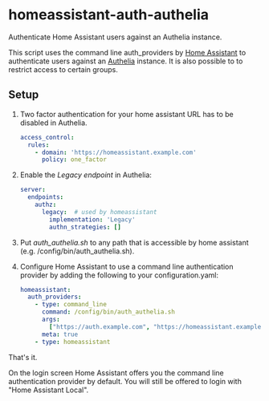 # homeassistant-auth-authelia

Authenticate Home Assistant users against an Authelia instance.

This script uses the command line auth_providers by [Home Assistant](https://home-assistant.io) to authenticate users against an [Authelia](https://www.authelia.com/) instance. It is also possible to to restrict access to certain groups.

## Setup

1. Two factor authentication for your home assistant URL has to be disabled in Authelia.

    ```yaml
    access_control:
      rules:
        - domain: 'https://homeassistant.example.com'
          policy: one_factor
    ```

2. Enable the _Legacy endpoint_ in Authelia:

    ```yaml
    server:
      endpoints:
        authz:
          legacy:  # used by homeassistant
            implementation: 'Legacy'
            authn_strategies: []
    ```

3. Put _auth_authelia.sh_ to any path that is accessible by home assistant (e.g. /config/bin/auth_authelia.sh).

4. Configure Home Assistant to use a command line authentication provider by adding the following to your configuration.yaml:

    ```yaml
    homeassistant:
      auth_providers:
        - type: command_line
          command: /config/bin/auth_authelia.sh
          args:
            ["https://auth.example.com", "https://homeassistant.example.com", "homeassistant_users", "homeassistant_admins"]
          meta: true
        - type: homeassistant
    ```

That's it.

On the login screen Home Assistant offers you the command line authentication provider by default. You will still be offered to login with "Home Assistant Local".
